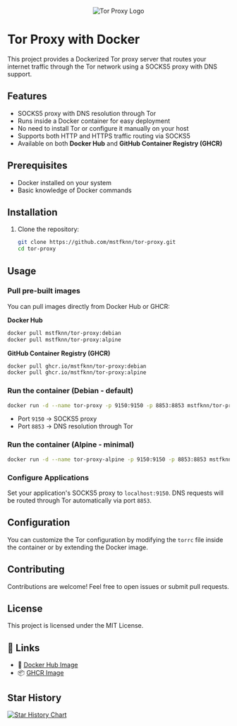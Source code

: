 <p align="center">
  <img src="https://www.torproject.org/static/images/tor-logo/Purple.png" alt="Tor Proxy Logo"/>
</p>

# Tor Proxy with Docker

This project provides a Dockerized Tor proxy server that routes your internet traffic through the Tor network using a SOCKS5 proxy with DNS support.

## Features

- SOCKS5 proxy with DNS resolution through Tor
- Runs inside a Docker container for easy deployment
- No need to install Tor or configure it manually on your host
- Supports both HTTP and HTTPS traffic routing via SOCKS5
- Available on both **Docker Hub** and **GitHub Container Registry (GHCR)**

## Prerequisites

- Docker installed on your system
- Basic knowledge of Docker commands

## Installation

1. Clone the repository:
   ```sh
   git clone https://github.com/mstfknn/tor-proxy.git
   cd tor-proxy
   ```

## Usage

### Pull pre-built images

You can pull images directly from Docker Hub or GHCR:

**Docker Hub**
```sh
docker pull mstfknn/tor-proxy:debian
docker pull mstfknn/tor-proxy:alpine
```

**GitHub Container Registry (GHCR)**
```sh
docker pull ghcr.io/mstfknn/tor-proxy:debian
docker pull ghcr.io/mstfknn/tor-proxy:alpine
```

### Run the container (Debian - default)
```sh
docker run -d --name tor-proxy -p 9150:9150 -p 8853:8853 mstfknn/tor-proxy:debian
```

- Port `9150` → SOCKS5 proxy
- Port `8853` → DNS resolution through Tor

### Run the container (Alpine - minimal)
```sh
docker run -d --name tor-proxy-alpine -p 9150:9150 -p 8853:8853 mstfknn/tor-proxy:alpine
```

### Configure Applications

Set your application's SOCKS5 proxy to `localhost:9150`.
DNS requests will be routed through Tor automatically via port `8853`.

## Configuration

You can customize the Tor configuration by modifying the `torrc` file inside the container or by extending the Docker image.

## Contributing

Contributions are welcome! Feel free to open issues or submit pull requests.

## License

This project is licensed under the MIT License.

## 🔗 Links

- 🐳 [Docker Hub Image](https://hub.docker.com/r/mstfknn/tor-proxy)
- 📦 [GHCR Image](https://ghcr.io/mstfknn/tor-proxy)

## Star History

<a href="https://www.star-history.com/#mstfknn/tor-proxy&Date">
 <picture>
   <source media="(prefers-color-scheme: dark)" srcset="https://api.star-history.com/svg?repos=mstfknn/tor-proxy&type=Date&theme=dark" />
   <source media="(prefers-color-scheme: light)" srcset="https://api.star-history.com/svg?repos=mstfknn/tor-proxy&type=Date" />
   <img alt="Star History Chart" src="https://api.star-history.com/svg?repos=mstfknn/tor-proxy&type=Date" />
 </picture>
</a>
